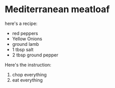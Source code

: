 # Mediterranean meatloaf

here's a recipe:
* red peppers
* Yellow Onions
* ground lamb
* 1 tbsp salt
* 2 tbsp ground pepper

Here's the instruction:
1. chop everything
2. eat everything

  
